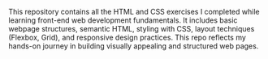 This repository contains all the HTML and CSS exercises I completed while learning front-end web development fundamentals. It includes basic webpage structures, semantic HTML, styling with CSS, layout techniques (Flexbox, Grid), and responsive design practices. This repo reflects my hands-on journey in building visually appealing and structured web pages.

